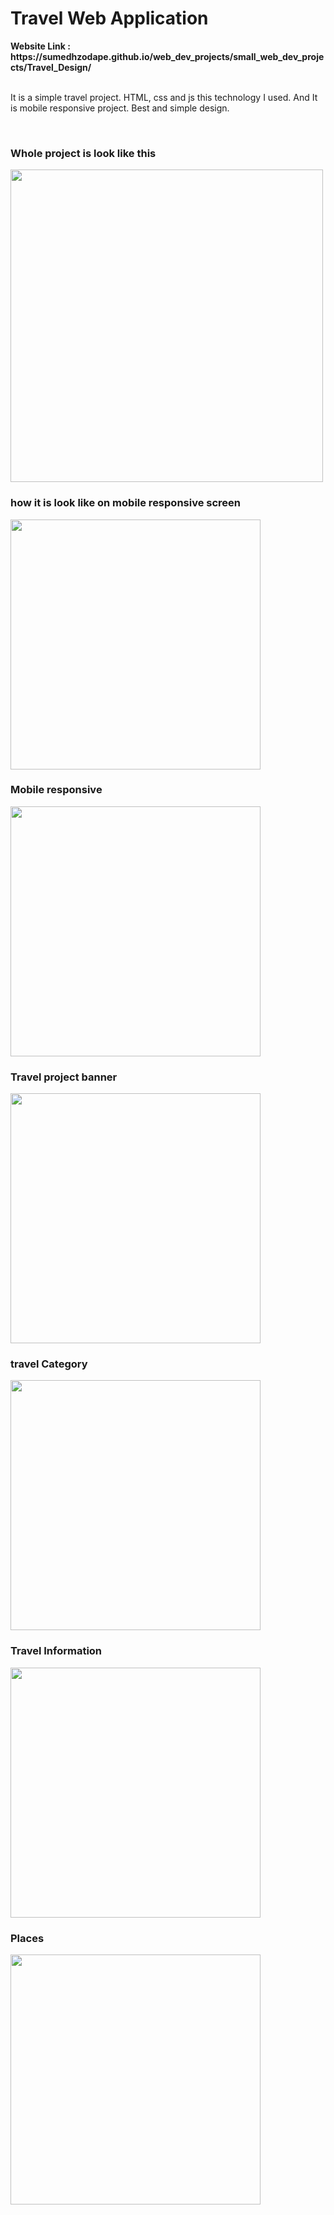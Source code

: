 <h1>Travel Web Application</h1>
<strong>Website Link : https://sumedhzodape.github.io/web_dev_projects/small_web_dev_projects/Travel_Design/</strong>
<br>
<br>
<p>It is a simple travel project. HTML, css and js this technology I used. And It is mobile responsive project. Best and simple design. </p>
<br>
<h3>Whole project is look like this</h3>
<img src="./project-images/travels1.png" width="500px"/>

<h3>how it is look like on mobile responsive screen</h3>
<img src="./project-images/travels2.png" width="400px"/>

<h3>Mobile responsive</h3>
<img src="./project-images/travels3.png" width="400px"/>
  
<h3>Travel project banner</h3>
<img src="./project-images/travels4.png" height="400px"/>
  
<h3>travel Category</h3>
<img src="./project-images/travels5.png" height="400px"/>
  
<h3>Travel Information</h3>
<img src="./project-images/travels6.png" height="400px"/>
  
<h3>Places</h3>
<img src="./project-images/travels7.png" height="400px"/>
